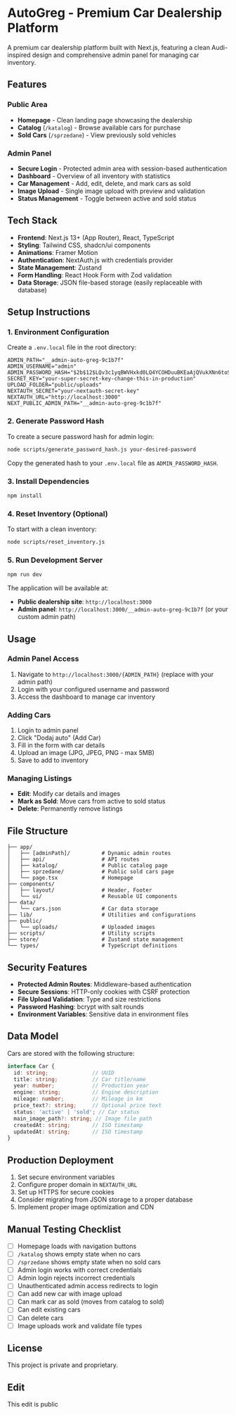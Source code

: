 # AutoGreg - Premium Car Dealership Platform

A premium car dealership platform built with Next.js, featuring a clean Audi-inspired design and comprehensive admin panel for managing car inventory.

## Features

### Public Area
- **Homepage** - Clean landing page showcasing the dealership
- **Catalog** (`/katalog`) - Browse available cars for purchase
- **Sold Cars** (`/sprzedane`) - View previously sold vehicles

### Admin Panel
- **Secure Login** - Protected admin area with session-based authentication
- **Dashboard** - Overview of all inventory with statistics
- **Car Management** - Add, edit, delete, and mark cars as sold
- **Image Upload** - Single image upload with preview and validation
- **Status Management** - Toggle between active and sold status

## Tech Stack

- **Frontend**: Next.js 13+ (App Router), React, TypeScript
- **Styling**: Tailwind CSS, shadcn/ui components
- **Animations**: Framer Motion
- **Authentication**: NextAuth.js with credentials provider
- **State Management**: Zustand
- **Form Handling**: React Hook Form with Zod validation
- **Data Storage**: JSON file-based storage (easily replaceable with database)

## Setup Instructions

### 1. Environment Configuration

Create a `.env.local` file in the root directory:

```env
ADMIN_PATH="__admin-auto-greg-9c1b7f"
ADMIN_USERNAME="admin"
ADMIN_PASSWORD_HASH="$2b$12$LQv3c1yqBWVHxkd0LQ4YCOHDuuBKEaAjQVukXNn6toSJue2kkHw6."
SECRET_KEY="your-super-secret-key-change-this-in-production"
UPLOAD_FOLDER="public/uploads"
NEXTAUTH_SECRET="your-nextauth-secret-key"
NEXTAUTH_URL="http://localhost:3000"
NEXT_PUBLIC_ADMIN_PATH="__admin-auto-greg-9c1b7f"
```

### 2. Generate Password Hash

To create a secure password hash for admin login:

```bash
node scripts/generate_password_hash.js your-desired-password
```

Copy the generated hash to your `.env.local` file as `ADMIN_PASSWORD_HASH`.

### 3. Install Dependencies

```bash
npm install
```

### 4. Reset Inventory (Optional)

To start with a clean inventory:

```bash
node scripts/reset_inventory.js
```

### 5. Run Development Server

```bash
npm run dev
```

The application will be available at:
- **Public dealership site**: `http://localhost:3000`
- **Admin panel**: `http://localhost:3000/__admin-auto-greg-9c1b7f` (or your custom admin path)

## Usage

### Admin Panel Access

1. Navigate to `http://localhost:3000/{ADMIN_PATH}` (replace with your admin path)
2. Login with your configured username and password
3. Access the dashboard to manage car inventory

### Adding Cars

1. Login to admin panel
2. Click "Dodaj auto" (Add Car)
3. Fill in the form with car details
4. Upload an image (JPG, JPEG, PNG - max 5MB)
5. Save to add to inventory

### Managing Listings

- **Edit**: Modify car details and images
- **Mark as Sold**: Move cars from active to sold status
- **Delete**: Permanently remove listings

## File Structure

```
├── app/
│   ├── [adminPath]/          # Dynamic admin routes
│   ├── api/                  # API routes
│   ├── katalog/              # Public catalog page
│   ├── sprzedane/            # Public sold cars page
│   └── page.tsx              # Homepage
├── components/
│   ├── layout/               # Header, Footer
│   └── ui/                   # Reusable UI components
├── data/
│   └── cars.json             # Car data storage
├── lib/                      # Utilities and configurations
├── public/
│   └── uploads/              # Uploaded images
├── scripts/                  # Utility scripts
├── store/                    # Zustand state management
└── types/                    # TypeScript definitions
```

## Security Features

- **Protected Admin Routes**: Middleware-based authentication
- **Secure Sessions**: HTTP-only cookies with CSRF protection
- **File Upload Validation**: Type and size restrictions
- **Password Hashing**: bcrypt with salt rounds
- **Environment Variables**: Sensitive data in environment files

## Data Model

Cars are stored with the following structure:

```typescript
interface Car {
  id: string;              // UUID
  title: string;           // Car title/name
  year: number;            // Production year
  engine: string;          // Engine description
  mileage: number;         // Mileage in km
  price_text?: string;     // Optional price text
  status: 'active' | 'sold'; // Car status
  main_image_path?: string; // Image file path
  createdAt: string;       // ISO timestamp
  updatedAt: string;       // ISO timestamp
}
```

## Production Deployment

1. Set secure environment variables
2. Configure proper domain in `NEXTAUTH_URL`
3. Set up HTTPS for secure cookies
4. Consider migrating from JSON storage to a proper database
5. Implement proper image optimization and CDN

## Manual Testing Checklist

- [ ] Homepage loads with navigation buttons
- [ ] `/katalog` shows empty state when no cars
- [ ] `/sprzedane` shows empty state when no sold cars
- [ ] Admin login works with correct credentials
- [ ] Admin login rejects incorrect credentials
- [ ] Unauthenticated admin access redirects to login
- [ ] Can add new car with image upload
- [ ] Can mark car as sold (moves from catalog to sold)
- [ ] Can edit existing cars
- [ ] Can delete cars
- [ ] Image uploads work and validate file types

## License

This project is private and proprietary.

## Edit

This edit is public 
